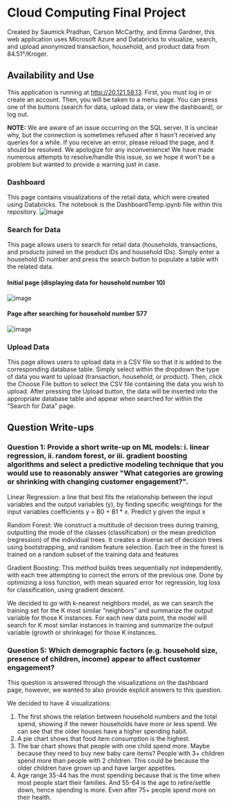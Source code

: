 # Cloud Computing Final Project
Created by Saumick Pradhan, Carson McCarthy, and Emma Gardner, this web application uses Microsoft Azure and Databricks to visualize, search, and upload anonymized transaction, household, and product data from 84.51°/Kroger.

## Availability and Use
This application is running at http://20.121.58.13. First, you must log in or create an account. Then, you will be taken to a menu page. You can press one of the buttons (search for data, upload data, or view the dashboard), or log out.

**NOTE:** We are aware of an issue occurring on the SQL server. It is unclear why, but the connection is sometimes refused after it hasn't received any queries for a while. If you receive an error, please reload the page, and it should be resolved. We apologize for any inconvenience! We have made numerous attempts to resolve/handle this issue, so we hope it won't be a problem but wanted to provide a warning just in case.

### Dashboard
This page contains visualizations of the retail data, which were created using Databricks. The notebook is the DashboardTemp.ipynb file within this repository.
![image](https://github.com/SaumickPradhan/Retail-Customer-Trends/assets/56894514/c85b4f81-98e3-4783-879e-1d44c6506488)


### Search for Data
This page allows users to search for retail data (households, transactions, and products joined on the product IDs and household IDs). Simply enter a household ID number and press the search button to populate a table with the related data.

#### Initial page (displaying data for household number 10)
![image](https://github.com/SaumickPradhan/Retail-Customer-Trends/assets/56894514/1d5ab030-767f-439d-a8e3-233609d2bb5b)
#### Page after searching for household number 577
![image](https://github.com/SaumickPradhan/Retail-Customer-Trends/assets/56894514/4df48ba0-679f-4b84-969b-8a42d288ea6c)

### Upload Data
This page allows users to upload data in a CSV file so that it is added to the corresponding database table. Simply select within the dropdown the type of data you want to upload (transaction, household, or product). Then, click the Choose File button to select the CSV file containing the data you wish to upload. After pressing the Upload button, the data will be inserted into the appropriate database table and appear when searched for within the "Search for Data" page.

## Question Write-ups
### Question 1: Provide a short write-up on ML models: i. linear regression, ii. random forest, or iii. gradient boosting algorithms and select a predictive modeling technique that you would use to reasonably answer "What categories are growing or shrinking with changing customer engagement?".
Linear Regression: a line that best fits the relationship between the input variables and the output variables (y), by finding specific weightings for the input variables coefficients y = B0 + B1 * x. Predict y given the input x

Random Forest: We construct a multitude of decision trees during training, outputting the mode of the classes (classification) or the mean prediction (regression) of the individual trees. It creates a diverse set of decision trees using bootstrapping, and random feature selection. Each tree in the forest is trained on a random subset of the training data and features

Gradient Boosting: This method builds trees sequentially not independently, with each tree attempting to correct the errors of the previous one. Done by optimizing a loss function, with mean squared error for regression, log loss for classification, using gradient descent.

We decided to go with k-nearest neighbors model, as we can search the training set for the K most similar “neighbors” and summarize the output variable for those K instances. For each new data point, the model will search for K most similar instances in training and summarize the output variable (growth or shrinkage) for those K instances.

### Question 5: Which demographic factors (e.g. household size, presence of children, income) appear to affect customer engagement?
This question is answered through the visualizations on the dashboard page, however, we wanted to also provide explicit answers to this question.

We decided to have 4 visualizations:
1)	The first shows the relation between household numbers and the total spend, showing if the newer households have more or less spend. We can see that the older houses have a higher spending habit.
2)	A pie chart shows that food item consumption is the highest.
3)	The bar chart shows that people with one child spend more. Maybe because they need to buy new baby care items? People with 3+ children spend more than people with 2 children. This could be because the older children have grown up and have larger appetites.
4)	Age range 35-44 has the most spending because that is the time when most people start their families. And 55-64 is the age to retire/settle down, hence spending is more. Even after 75+ people spend more on their health.
